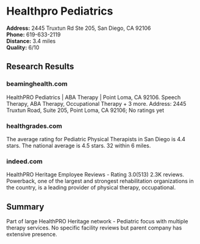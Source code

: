 # Healthpro Pediatrics

**Address:** 2445 Truxtun Rd Ste 205, San Diego, CA 92106  
**Phone:** 619-633-2119  
**Distance:** 3.4 miles  
**Quality:** 6/10

## Research Results

### beaminghealth.com
HealthPRO Pediatrics | ABA Therapy | Point Loma, CA 92106. Speech Therapy, ABA Therapy, Occupational Therapy + 3 more. Address: 2445 Truxtun Road, Suite 205, Point Loma, CA 92106; No ratings yet

### healthgrades.com
The average rating for Pediatric Physical Therapists in San Diego is 4.4 stars. The national average is 4.5 stars. 32 within 6 miles.

### indeed.com
HealthPRO Heritage Employee Reviews - Rating 3.0(513) 2.3K reviews. Powerback, one of the largest and strongest rehabilitation organizations in the country, is a leading provider of physical therapy, occupational.

## Summary
Part of large HealthPRO Heritage network - Pediatric focus with multiple therapy services. No specific facility reviews but parent company has extensive presence.
